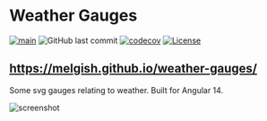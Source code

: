 # Weather Gauges
[![main](https://github.com/melgish/weather-gauges/actions/workflows/nodejs.yml/badge.svg)](https://github.com/melgish/weather-gauges/actions/workflows/nodejs.yml)
![GitHub last commit](https://img.shields.io/github/last-commit/melgish/weather-gauges)
[![codecov](https://codecov.io/gh/melgish/weather-gauges/branch/main/graph/badge.svg?token=9NK6RD8NV7)](https://codecov.io/gh/melgish/weather-gauges)
[![License](https://img.shields.io/badge/license-MIT-blue.svg)](https://opensource.org/licenses/MIT)
## https://melgish.github.io/weather-gauges/

Some svg gauges relating to weather.  Built for Angular 14.

![screenshot](https://user-images.githubusercontent.com/12336197/38342888-030520e8-384f-11e8-9501-1d85617a8ed3.png)





